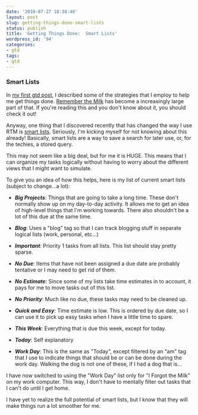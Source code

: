 ```yaml
---
date: '2010-07-27 18:38:48'
layout: post
slug: getting-things-done-smart-lists
status: publish
title: 'Getting Things Done:  Smart Lists'
wordpress_id: '94'
categories:
- gtd
tags:
- gtd
---
```


### Smart Lists



In [my first gtd post](http://endlessobsession.com/2010/07/21/getting-things-done/), I described some of the strategies that I employ to help me get things done.  [Remember the Milk](http://rememberthemilk.com) has become a increasingly large part of that.  If you're reading this and you don't know about it, you should check it out!

Anyway, one thing that I discovered recently that has changed the way I use RTM is [smart lists](http://www.rememberthemilk.com/help/answers/smartlists/).  Seriously, I'm kicking myself for not knowing about this already!  Basically, smart lists are a way to save a search for later use, or, for the techies, a stored query.

This may not seem like a big deal, but for me it is HUGE.  This means that I can organize my tasks logically without having to worry about the different views that I might want to simulate.

To give you an idea of how this helps, here is my list of current smart lists (subject to change...a lot):



	
  * **_Big Projects_**:  Things that are going to take a long time.  These don't normally show up on my day-to-day activity.  It allows me to get an idea of high-level things that I'm working towards.  There also shouldn't be a lot of this due at the same time.

	
  * **_Blog_**:  Uses a "blog" tag so that I can track blogging stuff in separate logical lists (work, personal, etc...)

	
  * **_Important_**:  Priority 1 tasks from all lists.  This list should stay pretty sparse.

	
  * **_No Due_**:  Items that have not been assigned a due date are probably tentative or I may need to get rid of them.

	
  * **_No Estimate_**:  Since some of my lists take time estimates in to account, it pays for me to move tasks out of this list.

	
  * **_No Priority_**:  Much like no due, these tasks may need to be cleaned up.

	
  * **_Quick and Easy_**:  Time estimate is low.  This is ordered by due date, so I can use it to pick up easy tasks when I have a little time to spare.

	
  * **_This Week_**:  Everything that is due this week, except for today.

	
  * **_Today_**:  Self explanatory

	
  * **_Work Day_**:  This is the same as "Today", except filtered by an "am" tag that I use to indicate things that should be or can be done during the work day.  Walking the dog is not one of these, if I had a dog that is...



I have now switched to using the "Work Day" list only for "I Forgot the Milk" on my work computer.  This way, I don't have to mentally filter out tasks that I can't do until I get home.

I have yet to realize the full potential of smart lists, but I know that they will make things run a lot smoother for me.

